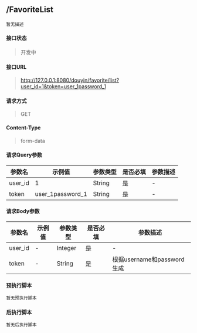 ## /FavoriteList

```text
暂无描述
```

#### 接口状态

> 开发中

#### 接口URL

> http://127.0.0.1:8080/douyin/favorite/list?user_id=1&token=user_1password_1

#### 请求方式

> GET

#### Content-Type

> form-data

#### 请求Query参数

| 参数名 | 示例值 | 参数类型 | 是否必填 | 参数描述 |
| --- | --- | ---- | ---- | ---- |
| user_id | 1 | String | 是 | - |
| token | user_1password_1 | String | 是 | - |

#### 请求Body参数

| 参数名 | 示例值 | 参数类型 | 是否必填 | 参数描述 |
| --- | --- | ---- | ---- | ---- |
| user_id | - | Integer | 是 | - |
| token | - | String | 是 | 根据username和password生成 |

#### 预执行脚本

```javascript
暂无预执行脚本
```

#### 后执行脚本

```javascript
暂无后执行脚本
```
